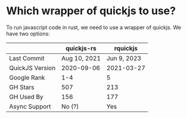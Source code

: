 # Which wrapper of quickjs to use?

To run javascript code in rust, we need to use a wrapper of quickjs. We have two options:

|                 | quickjs-rs   | rquickjs    |
|-----------------|--------------|-------------|
| Last Commit     | Aug 10, 2021 | Jun 9, 2023 |
| QuickJS Version | 2020-09-06   | 2021-03-27  |
| Google Rank     | 1-4          | 5           |
| GH Stars        | 507          | 213         |
| GH Used By      | 156          | 177         |
| Async Support   | No (?)       | Yes         |

